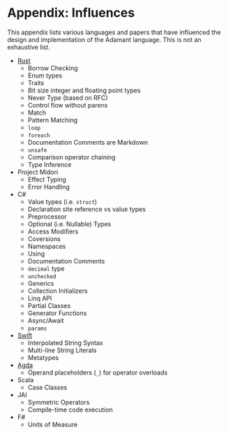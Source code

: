 # Appendix: Influences

This appendix lists various languages and papers that have influenced the design and implementation of the Adamant language. This is not an exhaustive list.

* [Rust](https://www.rust-lang.org/)
  * Borrow Checking
  * Enum types
  * Traits
  * Bit size integer and floating point types
  * Never Type (based on RFC)
  * Control flow without parens
  * Match
  * Pattern Matching
  * `loop`
  * `foreach`
  * Documentation Comments are Markdown
  * `unsafe`
  * Comparison operator chaining
  * Type Inference
* Project Midori
  * Effect Typing
  * Error Handling
* C#
  * Value types (i.e. `struct`)
  * Declaration site reference vs value types
  * Preprocessor
  * Optional (i.e. Nullable) Types
  * Access Modifiers
  * Coversions
  * Namespaces
  * Using
  * Documentation Comments
  * `decimal` type
  * `unchecked`
  * Generics
  * Collection Initializers
  * Linq API
  * Partial Classes
  * Generator Functions
  * Async/Await
  * `params`
* [Swift](https://swift.org/)
  * Interpolated String Syntax
  * Multi-line String Literals
  * Metatypes
* [Agda](https://github.com/agda/agda)
  * Operand placeholders (`_`) for operator overloads
* Scala
  * Case Classes
* JAI
  * Symmetric Operators
  * Compile-time code execution
* F#
  * Units of Measure
